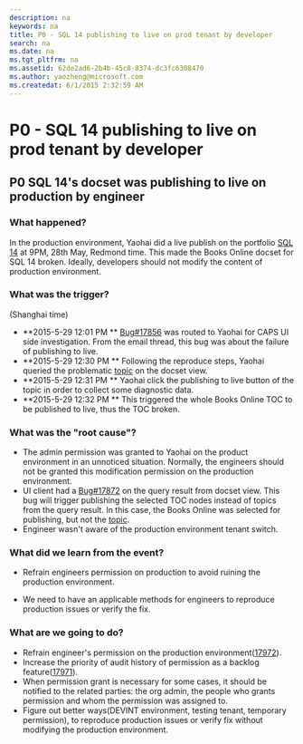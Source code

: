 ```yaml
---
description: na
keywords: na
title: P0 - SQL 14 publishing to live on prod tenant by developer
search: na
ms.date: na
ms.tgt_pltfrm: na
ms.assetid: 62de2ad6-2b4b-45c8-8374-dc3fc6308470
ms.author: yaozheng@microsoft.com
ms.createdat: 6/1/2015 2:32:59 AM
---
```

# P0 - SQL 14 publishing to live on prod tenant by developer
## P0 SQL 14's docset was publishing to live on production by engineer

### What happened? ###
In the production environment, Yaohai did a live publish on the portfolio [SQL 14](https://caps-web-prod.azurewebsites.net/#/organizations/e6f6a65cf14f462597b64ac058dbe1d0/projects/acb1e239-07de-4739-ad90-d32720c7417b/containers/883fd973-a815-4b1d-9c39-aeb708b3ba5c/articles/0ed3caf1-249d-4307-b588-d8a0ef315faa/locales/en-US) at 9PM, 28th May, Redmond time. This made the Books Online docset for SQL 14 broken. Ideally, developers should not modify the content of production environment.    

### What was the trigger? ###
(Shanghai time)
- **2015-5-29 12:01 PM ** [Bug#17856](https://capservice.visualstudio.com/web/wi.aspx?pcguid=3afc7cea-e643-4785-a32c-e3a73e6f08db&id=17856) was routed to Yaohai for CAPS UI side investigation. From the email thread, this bug was about the failure of publishing to live.
- **2015-5-29 12:30 PM ** Following the reproduce steps, Yaohai queried the problematic [topic](https://caps-web-prod.azurewebsites.net/#/organizations/e6f6a65cf14f462597b64ac058dbe1d0/projects/acb1e239-07de-4739-ad90-d32720c7417b/containers/65401ef7-9ac2-4efc-9cec-200671035e56/articles/431ab2d2-5517-4372-9980-142b05427c08/locales//general) on the docset view.
- **2015-5-29 12:31 PM ** Yaohai click the publishing to live button of the topic in order to collect some diagnostic data.
- **2015-5-29 12:32 PM ** This triggered the whole Books Online TOC to be published to live, thus the TOC broken. 

### What was the "root cause"? ###
* The admin permission was granted to Yaohai on the product environment in an unnoticed situation. Normally, the engineers should not be granted this modification permission on the production environment.  
* UI client had a [Bug#17872](https://capservice.visualstudio.com/DefaultCollection/CAPS/CAPS%20Client%20and%20API/_workitems#_a=edit&id=17872&triage=true) on the query result from docset view. This bug will trigger publishing the selected TOC nodes instead of topics from the query result. In this case, the Books Online was selected for publishing, but not the [topic](https://caps-web-prod.azurewebsites.net/#/organizations/e6f6a65cf14f462597b64ac058dbe1d0/projects/acb1e239-07de-4739-ad90-d32720c7417b/containers/65401ef7-9ac2-4efc-9cec-200671035e56/articles/431ab2d2-5517-4372-9980-142b05427c08/locales//general).    
* Engineer wasn't aware of the production environment tenant switch. 

### What did we learn from the event? ###
* Refrain engineers permission on production to avoid ruining the production environment. 
       
* We need to have an applicable methods for engineers to reproduce production issues or verify the fix.

### What are we going to do? ###
* Refrain engineer's permission on the production environment([17972](https://capservice.visualstudio.com/DefaultCollection/CAPS/_workitems/edit/17972)).
* Increase the priority of audit history of permission as a backlog feature([17971](https://capservice.visualstudio.com/DefaultCollection/CAPS/_workitems/edit/17971)).
* When permission grant is necessary for some cases, it should be notified to the related parties: the org admin, the people who grants permission and whom the permission was assigned to.  
* Figure out better ways(DEVINT environment, testing tenant, temporary permission),  to reproduce production issues or verify fix without modifying the production environment. 
